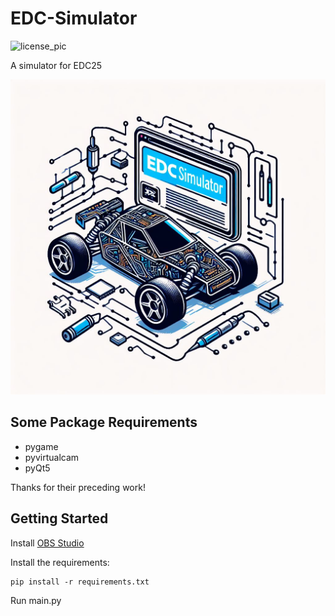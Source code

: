 # EDC-Simulator

![license_pic](https://img.shields.io/badge/license-MIT-blue)

A simulator for EDC25

![logo](image/logo.jpg)

## Some Package Requirements

- pygame
- pyvirtualcam
- pyQt5

Thanks for their preceding work!

## Getting Started

Install [OBS Studio](https://obsproject.com/)

Install the requirements:
```
pip install -r requirements.txt
```

Run main.py